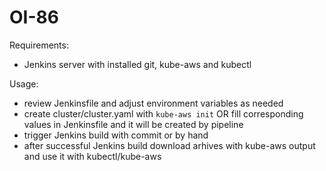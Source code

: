 # OI-86

Requirements:
  - Jenkins server with installed git, kube-aws and kubectl

Usage:
  - review Jenkinsfile and adjust environment variables as needed
  - create cluster/cluster.yaml with ```kube-aws init``` OR fill corresponding values in Jenkinsfile and it will be created by pipeline
  - trigger Jenkins build with commit or by hand
  - after successful Jenkins build download arhives with kube-aws output and use it with kubectl/kube-aws
